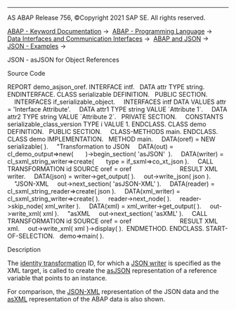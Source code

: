   

* * *

AS ABAP Release 756, ©Copyright 2021 SAP SE. All rights reserved.

[ABAP - Keyword Documentation](https://help.sap.com/doc/abapdocu_756_index_htm/7.56/en-US/abenabap.htm) →  [ABAP - Programming Language](https://help.sap.com/doc/abapdocu_756_index_htm/7.56/en-US/abenabap_reference.htm) →  [Data Interfaces and Communication Interfaces](https://help.sap.com/doc/abapdocu_756_index_htm/7.56/en-US/abenabap_data_communication.htm) →  [ABAP and JSON](https://help.sap.com/doc/abapdocu_756_index_htm/7.56/en-US/abenabap_json.htm) →  [JSON - Examples](https://help.sap.com/doc/abapdocu_756_index_htm/7.56/en-US/abenabap_json_abexas.htm) → 

JSON - asJSON for Object References

Source Code

REPORT demo\_asjson\_oref.
INTERFACE intf.
  DATA attr TYPE string.
ENDINTERFACE.
CLASS serializable DEFINITION.
  PUBLIC SECTION.
    INTERFACES if\_serializable\_object.
    INTERFACES intf DATA VALUES attr = 'Interface Attribute'.
    DATA attr1 TYPE string VALUE \`Attribute 1\`.
    DATA attr2 TYPE string VALUE \`Attribute 2\`.
  PRIVATE SECTION.
    CONSTANTS serializable\_class\_version TYPE i VALUE 1.
ENDCLASS.
CLASS demo DEFINITION.
  PUBLIC SECTION.
    CLASS-METHODS main.
ENDCLASS.
CLASS demo IMPLEMENTATION.
  METHOD main.
    DATA(oref) = NEW serializable( ).
    "Transformation to JSON
    DATA(out) = cl\_demo\_output=>new(
      )->begin\_section( 'asJSON'  ).
    DATA(writer) = cl\_sxml\_string\_writer=>create(
      type = if\_sxml=>co\_xt\_json ).
    CALL TRANSFORMATION id SOURCE oref = oref
                           RESULT XML writer.
    DATA(json) = writer->get\_output( ).
    out->write\_json( json ).
    "JSON-XML
    out->next\_section( 'asJSON-XML' ).
    DATA(reader) = cl\_sxml\_string\_reader=>create( json ).
    DATA(xml\_writer) = cl\_sxml\_string\_writer=>create( ).
    reader->next\_node( ).
    reader->skip\_node( xml\_writer ).
    DATA(xml) = xml\_writer->get\_output( ).
    out->write\_xml( xml ).
    "asXML
    out->next\_section( 'asXML' ).
    CALL TRANSFORMATION id SOURCE oref = oref
                           RESULT XML xml.
    out->write\_xml( xml )->display( ).  ENDMETHOD.
ENDCLASS.
START-OF-SELECTION.
  demo=>main( ).

Description

The [identity transformation](https://help.sap.com/doc/abapdocu_756_index_htm/7.56/en-US/abenid_trafo_glosry.htm "Glossary Entry") ID, for which a [JSON writer](https://help.sap.com/doc/abapdocu_756_index_htm/7.56/en-US/abenjson_writer_glosry.htm "Glossary Entry") is specified as the XML target, is called to create the [asJSON](https://help.sap.com/doc/abapdocu_756_index_htm/7.56/en-US/abenasjson_glosry.htm "Glossary Entry") representation of a reference variable that points to an instance.

For comparison, the [JSON-XML](https://help.sap.com/doc/abapdocu_756_index_htm/7.56/en-US/abenjson_xml_glosry.htm "Glossary Entry") representation of the JSON data and the [asXML](https://help.sap.com/doc/abapdocu_756_index_htm/7.56/en-US/abenasxml_glosry.htm "Glossary Entry") representation of the ABAP data is also shown.